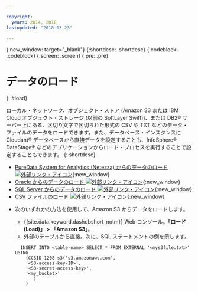 ```yaml
---

copyright:
  years: 2014, 2018
lastupdated: "2018-03-23"

---
```


<!-- Attribute definitions --> 
{:new_window: target="_blank"}
{:shortdesc: .shortdesc}
{:codeblock: .codeblock}
{:screen: .screen}
{:pre: .pre}

# データのロード
{: #load}

ローカル・ネットワーク、オブジェクト・ストア (Amazon S3 または IBM Cloud オブジェクト・ストレージ (以前の SoftLayer Swift))、または DB2® サーバー上にある、区切り文字で区切られた形式の CSV や TXT などのデータ・ファイルのデータをロードできます。また、データベース・インスタンスに Cloudant® データベースから直接データを設定することも、InfoSphere® DataStage® などのアプリケーションからロード・プロセスを実行することで設定することもできます。
{: shortdesc}

* [PureData System for Analytics (Netezza) からのデータのロード ![外部リンク・アイコン](../../icons/launch-glyph.svg "外部リンク・アイコン")](https://lift.ng.bluemix.net/#docs){:new_window}
* [Oracle からのデータのロード ![外部リンク・アイコン](../../icons/launch-glyph.svg "外部リンク・アイコン")](https://lift.ng.bluemix.net/#docs){:new_window}
* [SQL Server からのデータのロード ![外部リンク・アイコン](../../icons/launch-glyph.svg "外部リンク・アイコン")](https://lift.ng.bluemix.net/#docs){:new_window}
* [CSV ファイルのロード ![外部リンク・アイコン](../../icons/launch-glyph.svg "外部リンク・アイコン")](https://lift.ng.bluemix.net/#docs){:new_window}
<!-- * [Loading data from IBM Cloud Object Storage (formerly SoftLayer Swift) ![External link icon](../../icons/launch-glyph.svg "External link icon")](https://www.ibm.com/support/knowledgecenter/SS6NHC/com.ibm.swg.im.dashdb.doc/learn_how/loaddata_swift.html){:new_window} -->
* 次のいずれかの方法を使用して、Amazon S3 からデータをロードします。
    * {{site.data.keyword.dashdbshort_notm}} Web コンソール。**「ロード (Load)」 > 「Amazon S3」**。 
    * 外部のテーブルから直接。次に、SQL ステートメントの例を示します。

    ```
      INSERT INTO <table-name> SELECT * FROM EXTERNAL '<mys3file.txt>' USING
        (CCSID 1208 s3('s3.amazonaws.com', 
        '<S3-access-key-ID>',
        '<S3-secret-access-key>', 
        '<my_bucket>'
           )
        )      
    ```
